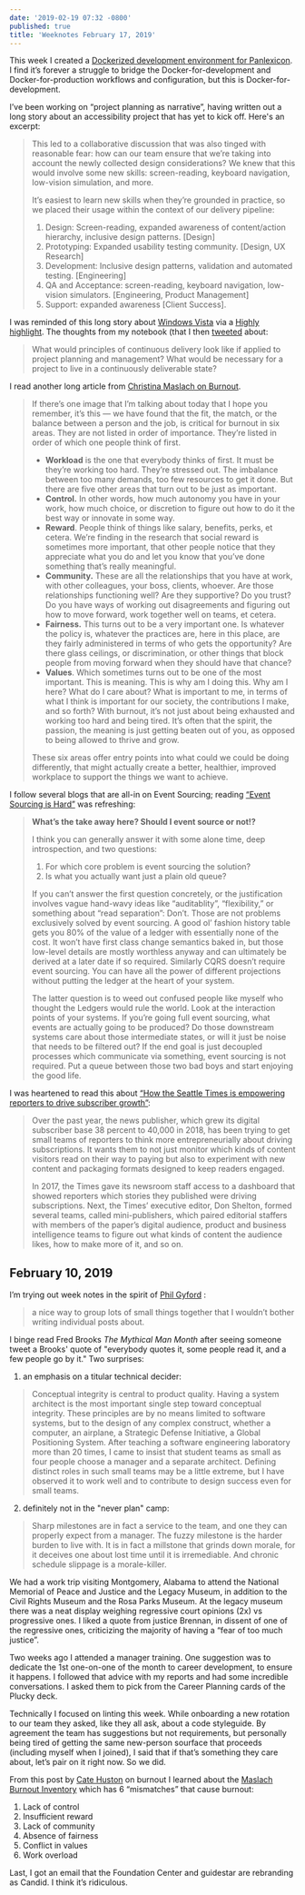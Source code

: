 ```yaml
---
date: '2019-02-19 07:32 -0800'
published: true
title: 'Weeknotes February 17, 2019'
---
```

This week I created a [Dockerized development environment for Panlexicon](https://github.com/bensheldon/panlexicon-rails/pull/212). I find it’s forever a struggle to bridge the Docker-for-development and Docker-for-production workflows and configuration, but this is Docker-for-development.

I’ve been working on “project planning as narrative”, having written out a long story about an accessibility project that has yet to kick off. Here's an excerpt: 

> This led to a collaborative discussion that was also tinged with reasonable fear: how can our team ensure that we’re taking into account the newly collected design considerations? We knew that this would involve some new skills: screen-reading, keyboard navigation, low-vision simulation, and more.   
>   
> It’s easiest to learn new skills when they’re grounded in practice, so we placed their usage within the context of our delivery pipeline:  
>   
> 1. Design: Screen-reading, expanded awareness of content/action hierarchy, inclusive design patterns. [Design]  
> 2. Prototyping: Expanded usability testing community. [Design, UX Research]  
> 3. Development:  Inclusive design patterns, validation and automated testing. [Engineering]  
> 4. QA and Acceptance: screen-reading, keyboard navigation, low-vision simulators. [Engineering, Product Management]  
> 5. Support: expanded awareness [Client Success].  

I was reminded of this long story about [Windows Vista](https://hackernoon.com/what-really-happened-with-vista-4ca7ffb5a1a) via a [Highly highlight](https://www.highly.co/hl/gxpczO2Kh0EtlG). The thoughts from my notebook (that I then [tweeted](https://twitter.com/bensheldon/status/1095699532447268864) about:

> What would principles of continuous delivery look like if applied to project planning and management? What would be necessary for a project to live in a continuously deliverable state?   

I read another long article from [Christina Maslach on Burnout](https://itrevolution.com/understanding-job-burnout-christina-maslach/).

<blockquote markdown="1">

If there’s one image that I’m talking about today that I hope you remember, it’s this — we have found that the fit, the match, or the balance between a person and the job, is critical for burnout in six areas. They are not listed in order of importance. They’re listed in order of which one people think of first.

- **Workload** is the one that everybody thinks of first. It must be they’re working too hard. They’re stressed out. The imbalance between too many demands, too few resources to get it done. But there are five other areas that turn out to be just as important.
- **Control.** In other words, how much autonomy you have in your work, how much choice, or discretion to figure out how to do it the best way or innovate in some way.
- **Reward**. People think of things like salary, benefits, perks, et cetera. We’re finding in the research that social reward is sometimes more important, that other people notice that they appreciate what you do and let you know that you’ve done something that’s really meaningful.
- **Community.** These are all the relationships that you have at work, with other colleagues, your boss, clients, whoever. Are those relationships functioning well? Are they supportive? Do you trust? Do you have ways of working out disagreements and figuring out how to move forward, work together well on teams, et cetera.
- **Fairness.** This turns out to be a very important one. Is whatever the policy is, whatever the practices are, here in this place, are they fairly administered in terms of who gets the opportunity? Are there glass ceilings, or discrimination, or other things that block people from moving forward when they should have that chance?
- **Values**. Which sometimes turns out to be one of the most important. This is meaning. This is why am I doing this. Why am I here? What do I care about? What is important to me, in terms of what I think is important for our society, the contributions I make, and so forth? With burnout, it’s not just about being exhausted and working too hard and being tired. It’s often that the spirit, the passion, the meaning is just getting beaten out of you, as opposed to being allowed to thrive and grow.

These six areas offer entry points into what could we could be doing differently, that might actually create a better, healthier, improved workplace to support the things we want to achieve.

</blockquote>

I follow several blogs that are all-in on Event Sourcing; reading [“Event Sourcing is Hard”](https://chriskiehl.com/article/event-sourcing-is-hard) was refreshing: 

> **What’s the take away here? Should I event source or not!?**  
>   
>  I think you can generally answer it with some alone time, deep introspection, and two questions:  
>   
> 1. For which core problem is event sourcing the solution?   
> 2. Is what you actually want just a plain old queue?   
>   
> If you can’t answer the first question concretely, or the justification involves vague hand-wavy ideas like “auditablity”, “flexibility,” or something about “read separation”: Don’t. Those are not problems exclusively solved by event sourcing. A good ol’ fashion history table gets you 80% of the value of a ledger with essentially none of the cost. It won’t have first class change semantics baked in, but those low-level details are mostly worthless anyway and can ultimately be derived at a later date if so required. Similarly CQRS doesn’t require event sourcing. You can have all the power of different projections without putting the ledger at the heart of your system.  
>   
> The latter question is to weed out confused people like myself who thought the Ledgers would rule the world. Look at the interaction points of your systems. If you’re going full event sourcing, what events are actually going to be produced? Do those downstream systems care about those intermediate states, or will it just be noise that needs to be filtered out? If the end goal is just decoupled processes which communicate via something, event sourcing is not required. Put a queue between those two bad boys and start enjoying the good life.  

I was heartened to read this about [“How the Seattle Times is empowering reporters to drive subscriber growth”](https://digiday.com/media/seattle-times-empowering-reporters-drive-subscriber-growth/):

> Over the past year, the news publisher, which grew its digital subscriber base 38 percent to 40,000 in 2018, has been trying to get small teams of reporters to think more entrepreneurially about driving subscriptions. It wants them to not just monitor which kinds of content visitors read on their way to paying but also to experiment with new content and packaging formats designed to keep readers engaged.  
>   
> In 2017, the Times gave its newsroom staff access to a dashboard that showed reporters which stories they published were driving subscriptions. Next, the Times’ executive editor, Don Shelton, formed several teams, called mini-publishers, which paired editorial staffers with members of the paper’s digital audience, product and business intelligence teams to figure out what kinds of content the audience likes, how to make more of it, and so on.  


## February 10, 2019

I’m trying out week notes in the spirit of [Phil Gyford](https://www.gyford.com/phil/writing/2018/05/13/modern-desperation/) :

> a nice way to group lots of small things together that I wouldn’t bother writing individual posts about.  

I binge read Fred Brooks _The Mythical Man Month_ after seeing someone tweet a Brooks' quote of "everybody quotes it, some people read it, and a few people go by it." Two surprises:

1. an emphasis on a titular technical decider:
> Conceptual integrity is central to product quality. Having a system architect is the most important single step toward conceptual integrity. These principles are by no means limited to software systems, but to the design of any complex construct, whether a computer, an airplane, a Strategic Defense Initiative, a Global Positioning System. After teaching a software engineering laboratory more than 20 times, I came to insist that student teams as small as four people choose a manager and a separate architect. Defining distinct roles in such small teams may be a little extreme, but I have observed it to work well and to contribute to design success even for small teams.  

2. definitely not in the "never plan" camp:
> Sharp milestones are in fact a service to the team, and one they can properly expect from a manager. The fuzzy milestone is the harder burden to live with. It is in fact a millstone that grinds down morale, for it deceives one about lost time until it is irremediable. And chronic schedule slippage is a morale-killer.  

We had a work trip visiting Montgomery, Alabama to attend the National Memorial of Peace and Justice and the Legacy Museum, in addition to the Civil Rights Museum and the Rosa Parks Museum. At the legacy museum there was a neat display weighing regressive court opinions (2x) vs progressive ones. I liked a quote from justice Brennan, in dissent of one of the regressive ones, criticizing the majority of having a “fear of too much justice”.

Two weeks ago I attended a manager training. One suggestion was to dedicate the 1st one-on-one of the month to career development, to ensure it happens. I followed that advice with my reports and had some incredible conversations. I asked them to pick from the Career Planning cards of the Plucky deck. 

Technically I focused on linting this week. While onboarding a new rotation to our team they asked, like they all ask, about a code styleguide. By agreement the team has suggestions but not requirements, but personally being tired of getting the same new-person sourface that proceeds (including myself when I joined), I said that if that’s something they care about, let’s pair on it right now. So we did. 

From this post by [Cate Huston](https://cate.blog/2019/02/06/the-cost-of-fixing-things/) on burnout I learned about the [Maslach Burnout Inventory](https://www.forbes.com/sites/johnrampton/2015/05/13/the-6-causes-of-professional-burnout-and-how-to-avoid-them/#f9c0c821dde1) which has 6 “mismatches” that cause burnout:

1. Lack of control
2. Insufficient reward
3. Lack of community 
4. Absence of fairness
5. Conflict in values
6. Work overload

Last, I got an email that the Foundation Center and guidestar are rebranding as Candid. I think it’s ridiculous. 
